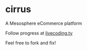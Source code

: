 # cirrus
A Mesosphere eCommerce platform

Follow progress at [livecoding.tv](https://livecoding.tv/kodraus)

Feel free to fork and fix!

